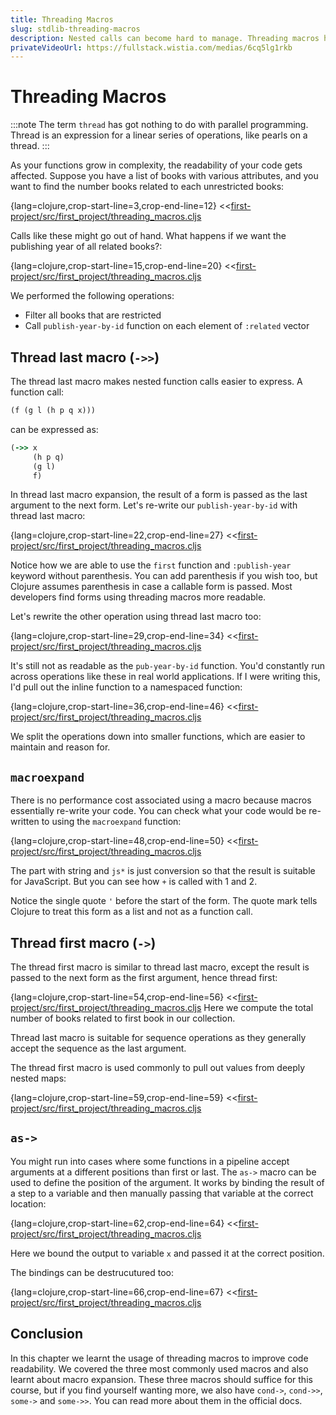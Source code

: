 ```yaml
---
title: Threading Macros
slug: stdlib-threading-macros
description: Nested calls can become hard to manage. Threading macros help us take control. In this chapter, we'll understand the concept of threading macros and study three commonly used versions.
privateVideoUrl: https://fullstack.wistia.com/medias/6cq5lg1rkb
---
```


# Threading Macros

:::note
The term `thread` has got nothing to do with parallel programming. Thread is an expression for a linear series of operations, like pearls on a thread.
:::

As your functions grow in complexity, the readability of your code gets affected. Suppose you have a list of books with various attributes, and you want to find the number books related to each unrestricted books:

{lang=clojure,crop-start-line=3,crop-end-line=12}
<<[first-project/src/first_project/threading_macros.cljs](./protected/source_code/first-project/src/first_project/threading_macros.cljs)

Calls like these might go out of hand. What happens if we want the publishing year of all related books?:

{lang=clojure,crop-start-line=15,crop-end-line=20}
<<[first-project/src/first_project/threading_macros.cljs](./protected/source_code/first-project/src/first_project/threading_macros.cljs)

We performed the following operations:
- Filter all books that are restricted
- Call `publish-year-by-id` function on each element of `:related` vector

## Thread last macro (`->>`)
The thread last macro makes nested function calls easier to express. A function call:

```clojure
(f (g l (h p q x)))
```

can be expressed as:
```clojure
(->> x
     (h p q)
	 (g l)
	 f)
```

In thread last macro expansion, the result of a form is passed as the last argument to the next form. Let's re-write our `publish-year-by-id` with thread last macro:

{lang=clojure,crop-start-line=22,crop-end-line=27}
<<[first-project/src/first_project/threading_macros.cljs](./protected/source_code/first-project/src/first_project/threading_macros.cljs)

Notice how we are able to use the `first` function and `:publish-year` keyword without parenthesis. You can add parenthesis if you wish too, but Clojure assumes parenthesis in case a callable form is passed. Most developers find forms using threading macros more readable.

Let's rewrite the other operation using thread last macro too:

{lang=clojure,crop-start-line=29,crop-end-line=34}
<<[first-project/src/first_project/threading_macros.cljs](./protected/source_code/first-project/src/first_project/threading_macros.cljs)

It's still not as readable as the `pub-year-by-id` function. You'd constantly run across operations like these in real world applications. If I were writing this, I'd pull out the inline function to a namespaced function:

{lang=clojure,crop-start-line=36,crop-end-line=46}
<<[first-project/src/first_project/threading_macros.cljs](./protected/source_code/first-project/src/first_project/threading_macros.cljs)

We split the operations down into smaller functions, which are easier to maintain and reason for.

## `macroexpand`
There is no performance cost associated using a macro because macros essentially re-write your code. You can check what your code would be re-written to using the `macroexpand` function:

{lang=clojure,crop-start-line=48,crop-end-line=50}
<<[first-project/src/first_project/threading_macros.cljs](./protected/source_code/first-project/src/first_project/threading_macros.cljs)

The part with string and `js*` is just conversion so that the result is suitable for JavaScript. But you can see how `+` is called with 1 and 2.

Notice the single quote `'` before the start of the form. The quote mark tells Clojure to treat this form as a list and not as a function call.

## Thread first macro (`->`)
The thread first macro is similar to thread last macro, except the result is passed to the next form as the first argument, hence thread first:

{lang=clojure,crop-start-line=54,crop-end-line=56}
<<[first-project/src/first_project/threading_macros.cljs](./protected/source_code/first-project/src/first_project/threading_macros.cljs)
Here we compute the total number of books related to first book in our collection.

Thread last macro is suitable for sequence operations as they generally accept the sequence as the last argument.

The thread first macro is used commonly to pull out values from deeply nested maps:

{lang=clojure,crop-start-line=59,crop-end-line=59}
<<[first-project/src/first_project/threading_macros.cljs](./protected/source_code/first-project/src/first_project/threading_macros.cljs)

## `as->`
You might run into cases where some functions in a pipeline accept arguments at a different positions than first or last. The `as->` macro can be used to define the position of the argument. It works by binding the result of a step to a variable and then manually passing that variable at the correct location:

{lang=clojure,crop-start-line=62,crop-end-line=64}
<<[first-project/src/first_project/threading_macros.cljs](./protected/source_code/first-project/src/first_project/threading_macros.cljs)

Here we bound the output to variable `x` and passed it at the correct position.

The bindings can be destrucutured too:

{lang=clojure,crop-start-line=66,crop-end-line=67}
<<[first-project/src/first_project/threading_macros.cljs](./protected/source_code/first-project/src/first_project/threading_macros.cljs)

## Conclusion
In this chapter we learnt the usage of threading macros to improve code readability. We covered the three most commonly used macros and also learnt about macro expansion. These three macros should suffice for this course, but if you find yourself wanting more, we also have `cond->`, `cond->>`, `some->` and `some->>`. You can read more about them in the official docs.
